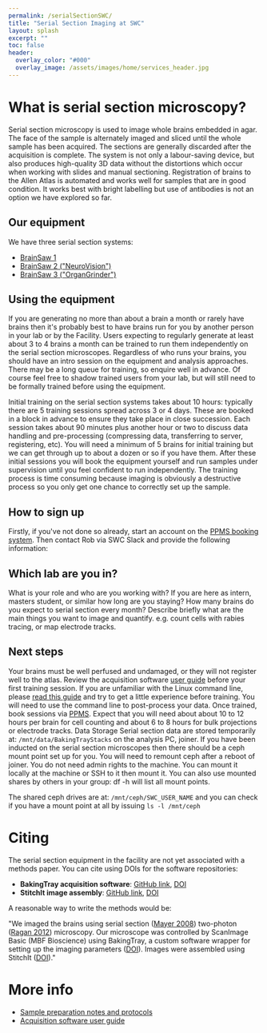 ```yaml
---
permalink: /serialSectionSWC/
title: "Serial Section Imaging at SWC"
layout: splash
excerpt: ""
toc: false
header:
  overlay_color: "#000"
  overlay_image: /assets/images/home/services_header.jpg
---
```

 

# What is serial section microscopy?
Serial section microscopy is used to image whole brains embedded in agar. The face of the sample is alternately imaged and sliced until the whole sample has been acquired. The sections are generally discarded after the acquisition is complete. The system is not only a labour-saving device, but also produces high-quality 3D data without the distortions which occur when working with slides and manual sectioning. Registration of brains to the Allen Atlas is automated and works well for samples that are in good condition. It works best with bright labelling but use of antibodies is not an option we have explored so far.

## Our equipment
We have three serial section systems:

* [BrainSaw 1](https://github.com/SWC-Advanced-Microscopy/swc-advanced-microscopy.github.io/wiki/BrainSaw-1)
* [BrainSaw 2 ("NeuroVision")](https://github.com/SWC-Advanced-Microscopy/swc-advanced-microscopy.github.io/wiki/BrainSaw-2-(%22NeuroVision%22))
* [BrainSaw 3 ("OrganGrinder")](https://github.com/SWC-Advanced-Microscopy/swc-advanced-microscopy.github.io/wiki/BrainSaw-3-(%22OrganGrinder%22))


## Using the equipment
If you are generating no more than about a brain a month or rarely have brains then it's probably best to have brains run for you by another person in your lab or by the Facility. Users expecting to regularly generate at least about 3 to 4 brains a month can be trained to run them independently on the serial section microscopes. Regardless of who runs your brains, you should have an intro session on the equipment and analysis approaches. There may be a long queue for training, so enquire well in advance. Of course feel free to shadow trained users from your lab, but will still need to be formally trained before using the equipment.

Initial training on the serial section systems takes about 10 hours: typically there are 5 training sessions spread across 3 or 4 days. These are booked in a block in advance to ensure they take place in close succession. Each session takes about 90 minutes plus another hour or two to discuss data handling and pre-processing (compressing data, transferring to server, registering, etc). You will need a minimum of 5 brains for initial training but we can get through up to about a dozen or so if you have them. After these initial sessions you will book the equipment yourself and run samples under supervision until you feel confident to run independently. The training process is time consuming because imaging is obviously a destructive process so you only get one chance to correctly set up the sample.

## How to sign up
Firstly, if you've not done so already, start an account on the [PPMS booking system](https://swcmicroscopy.com/faq/). Then contact Rob via SWC Slack and provide the following information:

## Which lab are you in?
What is your role and who are you working with?
If you are here as intern, masters student, or similar how long are you staying?
How many brains do you expect to serial section every month?
Describe briefly what are the main things you want to image and quantify. e.g. count cells with rabies tracing, or map electrode tracks.


## Next steps
Your brains must be well perfused and undamaged, or they will not register well to the atlas.
Review the acquisition software [user guide](https://bakingtray.mouse.vision/users/user_guide) before your first training session.
If you are unfamiliar with the Linux command line, please [read this guide](https://stitchit.mouse.vision/further-reading/useful-linux-commands) and try to get a little experience before training. You will need to use the command line to post-process your data.
Once trained, book sessions via [PPMS](https://ppms.eu/ucl-swc/?Imaging). Expect that you will need about about 10 to 12 hours per brain for cell counting and about 6 to 8 hours for bulk projections or electrode tracks.
Data Storage
Serial section data are stored temporarily at: `/mnt/data/BakingTrayStacks` on the analysis PC, joiner. If you have been inducted on the serial section microscopes then there should be a ceph mount point set up for you. You will need to remount ceph after a reboot of joiner. You do not need admin rights to the machine. You can mount it locally at the machine or SSH to it then mount it. You can also use mounted shares by others in your group: df -h will list all mount points.

The shared ceph drives are at: `/mnt/ceph/SWC_USER_NAME` and you can check if you have a mount point at all by issuing `ls -l /mnt/ceph`


# Citing
The serial section equipment in the facility are not yet associated with a methods paper. You can cite using DOIs for the software repositories:

* **BakingTray acquisition software**: [GitHub link](https://github.com/SWC-Advanced-Microscopy/BakingTray), [DOI](https://zenodo.org/badge/latestdoi/96208671)
* **StitchIt image assembly**: [GitHub link](https://github.com/SWC-Advanced-Microscopy/StitchIt), [DOI](https://zenodo.org/badge/latestdoi/57851444)

A reasonable way to write the methods would be:

"We imaged the brains using serial section ([Mayer 2008](https://doi.org/10.1111/j.1365-2818.2008.02024.x)) two-photon ([Ragan 2012](https://www.ncbi.nlm.nih.gov/pmc/articles/PMC3297424/)) microscopy. Our microscope was controlled by ScanImage Basic (MBF Bioscience) using BakingTray, a custom software wrapper for setting up the imaging parameters ([DOI](https://zenodo.org/badge/latestdoi/96208671)). Images were assembled using StitchIt ([DOI](https://zenodo.org/badge/latestdoi/57851444))."

# More info
* [Sample preparation notes and protocols](https://bakingtray.mouse.vision/users/sample_prep)
* [Acquisition software user guide](https://bakingtray.mouse.vision/users/user_guide)
